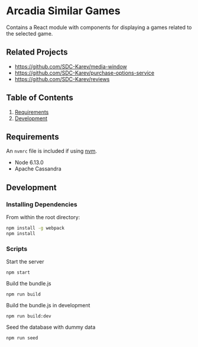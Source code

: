 # Arcadia Similar Games

Contains a React module with components for displaying a games related to the selected game.

## Related Projects

- https://github.com/SDC-Karev/media-window
- https://github.com/SDC-Karev/purchase-options-service
- https://github.com/SDC-Karev/reviews

## Table of Contents

1. [Requirements](#requirements)
1. [Development](#development)

## Requirements

An `nvmrc` file is included if using [nvm](https://github.com/creationix/nvm).
- Node 6.13.0
- Apache Cassandra 

## Development

### Installing Dependencies

From within the root directory:
```sh
npm install -g webpack
npm install
```
### Scripts
Start the server
```
npm start
```
Build the bundle.js
```
npm run build
```
Build the bundle.js in development
```
npm run build:dev
```
Seed the database with dummy data
```
npm run seed
```
